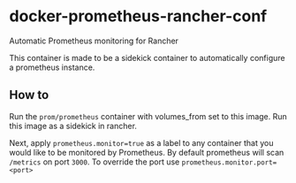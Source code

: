 # docker-prometheus-rancher-conf
Automatic Prometheus monitoring for Rancher

This container is made to be a sidekick container to automatically configure a prometheus instance.

## How to

Run the `prom/prometheus` container with volumes_from set to this image. Run this image as a sidekick in rancher.

Next, apply `prometheus.monitor=true` as a label to any container that you would like to be monitored by Prometheus. By default prometheus will scan `/metrics` on port `3000`. To override the port use `prometheus.monitor.port=<port>`
